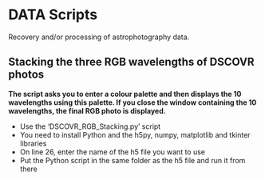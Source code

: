 # DATA Scripts
Recovery and/or processing of astrophotography data.

## Stacking the three RGB wavelengths of DSCOVR photos

**The script asks you to enter a colour palette and then displays the 10 wavelengths using this palette. If you close the window containing the 10 wavelengths, the final RGB photo is displayed.**

- Use the ‘DSCOVR_RGB_Stacking.py’ script
- You need to install Python and the h5py, numpy, matplotlib and tkinter libraries
- On line 26, enter the name of the h5 file you want to use
- Put the Python script in the same folder as the h5 file and run it from there
